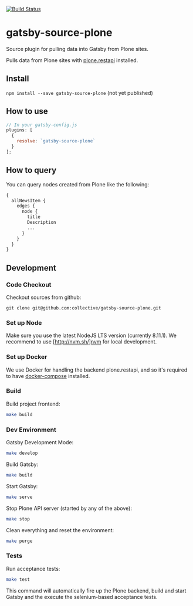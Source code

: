 [![Build Status](https://travis-ci.org/collective/gatsby-source-plone.svg?branch=add_source_dependency)](https://travis-ci.org/collective/gatsby-source-plone)

# gatsby-source-plone

Source plugin for pulling data into Gatsby from Plone sites.

Pulls data from Plone sites with
[plone.restapi](https://github.com/plone/plone.restapi) installed.

## Install

`npm install --save gatsby-source-plone` (not yet published)

## How to use

```javascript
// In your gatsby-config.js
plugins: [
  {
    resolve: `gatsby-source-plone`
  }
];
```

## How to query

You can query nodes created from Plone like the following:

```graphql
{
  allNewsItem {
    edges {
      node {
        title
        Description
        ...
      }
    }
  }
}
```

## Development

### Code Checkout

Checkout sources from github:

```bash:
git clone git@github.com:collective/gatsby-source-plone.git
```

### Set up Node

Make sure you use the latest NodeJS LTS version (currently 8.11.1). We recommend to use [http://nvm.sh/]nvm for local development.

### Set up Docker

We use Docker for handling the backend plone.restapi, and so it's required to have [docker-compose](https://docs.docker.com/compose/install/) installed.

### Build

Build project frontend:

```bash
make build
```

### Dev Environment

Gatsby Development Mode:

```bash
make develop
```

Build Gatsby:

```bash
make build
```

Start Gatsby:

```bash
make serve
```

Stop Plone API server (started by any of the above):

```bash
make stop
```

Clean everything and reset the environment:

```bash
make purge
```

### Tests

Run acceptance tests:

```bash
make test
```

This command will automatically fire up the Plone backend, build and start Gatsby and the execute the selenium-based acceptance tests.
